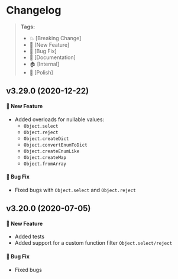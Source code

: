 Changelog
=========

> **Tags:**
> - :boom:       [Breaking Change]
> - :rocket:     [New Feature]
> - :bug:        [Bug Fix]
> - :memo:       [Documentation]
> - :house:      [Internal]
> - :nail_care:  [Polish]

## v3.29.0 (2020-12-22)

#### :rocket: New Feature

* Added overloads for nullable values:
  * `Object.select`
  * `Object.reject`
  * `Object.createDict`
  * `Object.convertEnumToDict`
  * `Object.createEnumLike`
  * `Object.createMap`
  * `Object.fromArray`

#### :bug: Bug Fix

* Fixed bugs with `Object.select` and `Object.reject`

## v3.20.0 (2020-07-05)

#### :rocket: New Feature

* Added tests
* Added support for a custom function filter `Object.select/reject`

#### :bug: Bug Fix

* Fixed bugs
